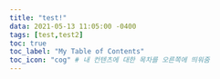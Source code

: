 ```yaml
---
title: "test!"
data: 2021-05-13 11:05:00 -0400
tags: [test,test2]
toc: true
toc_label: "My Table of Contents"
toc_icon: "cog" # 내 컨텐츠에 대한 목차를 오른쪽에 띄워줌
---
```


